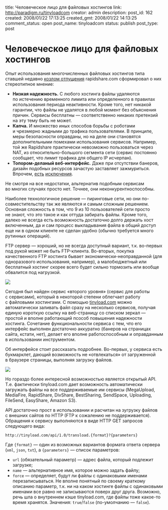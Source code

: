 title: Человеческое лицо для файловых хостингов
link: http://paradigm.ru/tinyloadcom
creator: admin
description:
post_id: 162
created: 2008/01/22 17:13:25
created_gmt: 2008/01/22 14:13:25
comment_status: open
post_name: tinyloadcom
status: publish
post_type: post

# Человеческое лицо для файловых хостингов

Опыт использования многочисленных файловых хостингов типа ставшей недавно [козлом отпущения](http://b23.ru/nca) rapidshare.com сформировал о них стереотипное мнение:

  * **Низкая надежность.** С любого хостинга файлы удаляются по истечению временного лимита или определенного в правилах использования периода неактивности. Кроме того, нет никакой гарантии, что файлы не удалятся в любой момент без объяснения причин. Сервисы бесплатны — соответственно никаких претензий на эту тему быть не может.
  * **Капча.** И множество иных способов борьбы с роботами и чрезмерно жадными до трафика пользователями. В принципе, меры безопасности оправданы, но на деле они становятся дополнительными помехами использования сервисов. Например, той же Rapidshare практически невозможно пользоваться через NAT, из относительно-большого сегмента сети (сервис постоянно сообщает, что лимит трафика для общего IP исчерпан).
  * **Топором-деланый веб-интерфейс.** Даже при отсутствии банеров, дизайн подобных ресурсов зачастую заставляет зажмуриться. Впрочем, [есть](http://drop.io) [исключения](http://zalil.ru).

Не смотря на все недостатки, альтернатив подобным сервисам во многих случаях просто нет. Точнее, они неконкурентноспособны.

Наиболее технологичное решение — пиринговые сети, но они по-совместительству так же являются и самым сложным решением. Основная сложность в том, что 9 из 10 пользователей сети просто не знают, что это такое и как оттуда забирать файлы. Кроме того, далеко не всегда есть возможность достаточно долго держать хост включенным, да и сам процесс выкладывания файла в общий доступ еще ни в одном клиенте не сделан удобно (обычно требуется много рутинных операций).

FTP сервер — хороший, но не всегда доступный вариант, т.к. во-первых под рукой может не быть FTP-клиента. Во-вторых, покупка качественного FTP хостинга бывает экономически-неоправданной (для одноразового использования, например), а малобюджетный или бесплатный хостинг скорее всего будет сильно тормозить или вообще обвалится под нагрузкой.

![](/media/tinyload-logo.png)

Сегодня был найден сервис «второго уровня» (сервис для работы с сервисами), который в некоторой степени облегчает работу с файловыми хостингами. С помощью [tinyload.com](http://tinyload.com) можно автоматически заливать файл сразу на несколько сервисов, получая единую короткую ссылку на веб-страницу со списком зеркал — простой и вполне работающий псособ повышения надежности хостинга. Сочетание функциональности сервиса с тем, что его интерфейс выполнен достаточно аккуратно (банеров на страницах сайта, кстати, нет), делает его вполне работоспособным и оправданным в использовании инструментом.

Об интерфейсе стоит рассказать подробнее. Во-первых, у сервиса есть букмарклет, дающий возможность не «отвлекаться» от загруженной в браузере страницы, выполняя загрузку файлов.

![](/media/tinyload-bookmarklet.png)

Но гораздо более интересной возможностью является открытый API. Т.е. фактически tinyload.com дает возможность автоматически загружать файлы на все поддерживаемые им сервисы (MegaUpload, MediaFire, RapidShare, DivShare, BestSharing, SendSpace, Uploading, FileSend, EasyShare, Amazon S3).

API достаточно прост в использовании и расчитан на зугрузку файлов с внешних сайтов по HTTP (FTP к сожалению не поддерживается). Обращения к сервису выполняются в виде HTTP GET запросов следующего вида:

`http://tinyload.com/api/1.0/transload.{format}?{parameters}`

Где `{format}` — один из возможных вариантов формата ответа сервера (`xml`, `json`, `txt`), а `{parameters}` — список параметров:

  * `url` (обязательный параметр) — адрес файла, который подлежит загрузке;
  * `name` — альтернативное имя, которое можно задать файлу;
  * `force` — определяет, будут ли файлы с одинаковыми именами перезаписываться. Не вполне понятный по своему краткому описанию параметр, т.к. ни на каком хостинге файлы с одинаковыми именами все равно не записываются поверх друг друга. Возможно, речь шла о внутреннем кэше tinyload.com, где файлы тоже какое-то время хранятся. Значения: `true`/`false` (по-умолчанию — `false`).
